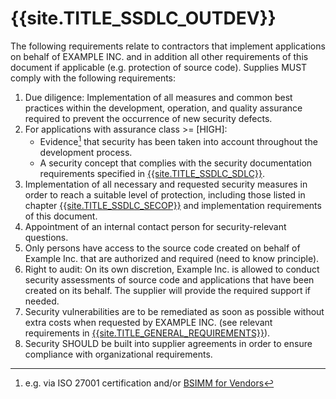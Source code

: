 # {{site.TITLE_SSDLC_OUTDEV}}

The following requirements relate to contractors that implement applications on behalf of EXAMPLE INC. and in addition all other requirements of this document if applicable (e.g. protection of source code). Supplies MUST comply with the following requirements:

1. Due diligence: Implementation of all measures and common best practices within the development, operation, and quality assurance required to prevent the occurrence of new security defects.
2. For applications with assurance class >= [HIGH]:
   - Evidence[^1] that security has been taken into account throughout the development process.
   - A security concept that complies with the security documentation requirements specified in [{{site.TITLE_SSDLC_SDLC}}]({{site.URL_SSDLC_SDLC}}).
5. Implementation of all necessary and requested security measures in order to reach a suitable level of protection, including those listed in chapter [{{site.TITLE_SSDLC_SECOP}}]({{site.URL_SSDLC_SECOP}}) and implementation requirements of this document.
6. Appointment of an internal contact person for security-relevant questions.
7. Only persons have access to the source code created on behalf of Example Inc. that are authorized and required (need to know principle).
8. Right to audit: On its own discretion, Example Inc. is allowed to conduct security assessments of source code and applications that have been created on its behalf. The supplier will provide the required support if needed.
9. Security vulnerabilities are to be remediated as soon as possible without extra costs when requested by EXAMPLE INC. (see relevant requirements in [{{site.TITLE_GENERAL_REQUIREMENTS}}]({{site.URL_GENERAL_REQUIREMENTS}})).
10. Security SHOULD be built into supplier agreements in order to ensure compliance with organizational requirements.

[^1]: e.g. via ISO 27001 certification and/or [BSIMM for Vendors](https://www.bsimm.com/about/bsimm-for-vendors)
